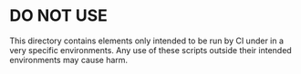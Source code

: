 # DO NOT USE

This directory contains elements only intended to be run by
CI under in a very specific environments.  Any use of these
scripts outside their intended environments may cause harm.
